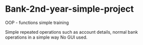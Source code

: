 # Bank-2nd-year-simple-project
OOP - functions simple training

Simple repeated operations such as account details, normal bank operations in a simple way
No GUI used.
